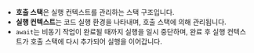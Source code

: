 
- **호출 스택**은 실행 컨텍스트를 관리하는 스택 구조입니다.
- **실행 컨텍스트**는 코드 실행 환경을 나타내며, 호출 스택에 의해 관리됩니다.
- `await`는 비동기 작업이 완료될 때까지 실행을 일시 중단하며, 완료 후 실행 컨텍스트가 호출 스택에 다시 추가되어 실행을 이어갑니다.